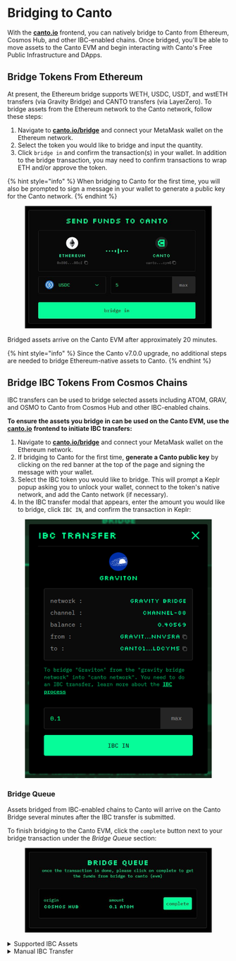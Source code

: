 # Bridging to Canto

With the [**canto.io**](https://canto.io/bridge) frontend, you can natively bridge to Canto from Ethereum, Cosmos Hub, and other IBC-enabled chains. Once bridged, you'll be able to move assets to the Canto EVM and begin interacting with Canto's Free Public Infrastructure and DApps.

## Bridge Tokens From Ethereum

At present, the Ethereum bridge supports WETH, USDC, USDT, and wstETH transfers (via Gravity Bridge) and CANTO transfers (via LayerZero). To bridge assets from the Ethereum network to the Canto network, follow these steps:

1. Navigate to [**canto.io/bridge**](https://canto.io/bridge) and connect your MetaMask wallet on the Ethereum network.
2. Select the token you would like to bridge and input the quantity.
3. Click `bridge in` and confirm the transaction(s) in your wallet. In addition to the bridge transaction, you may need to confirm transactions to wrap ETH and/or approve the token.

{% hint style="info" %}
When bridging to Canto for the first time, you will also be prompted to sign a message in your wallet to generate a public key for the Canto network.
{% endhint %}

<figure><img src="../../.gitbook/assets/bridge-to-canto-v3.JPG" alt=""><figcaption></figcaption></figure>

Bridged assets arrive on the Canto EVM after approximately 20 minutes.

{% hint style="info" %}
Since the Canto v7.0.0 upgrade, no additional steps are needed to bridge Ethereum-native assets to Canto.
{% endhint %}

## Bridge IBC Tokens From Cosmos Chains

IBC transfers can be used to bridge selected assets including ATOM, GRAV, and OSMO to Canto from Cosmos Hub and other IBC-enabled chains.

**To ensure the assets you bridge in can be used on the Canto EVM, use the** [**canto.io**](https://canto.io/bridge) **frontend to initiate IBC transfers:**

1. Navigate to [**canto.io/bridge**](https://canto.io/bridge) and connect your MetaMask wallet on the Ethereum network.
2. If bridging to Canto for the first time, **generate a Canto public key** by clicking on the red banner at the top of the page and signing the message with your wallet.
3. Select the IBC token you would like to bridge. This will prompt a Keplr popup asking you to unlock your wallet, connect to the token's native network, and add the Canto network (if necessary).
4. In the IBC transfer modal that appears, enter the amount you would like to bridge, click `IBC IN`, and confirm the transaction in Keplr:

<figure><img src="../../.gitbook/assets/image.png" alt=""><figcaption></figcaption></figure>

### Bridge Queue <a href="#bridge-queue-ibc" id="bridge-queue-ibc"></a>

Assets bridged from IBC-enabled chains to Canto will arrive on the Canto Bridge several minutes after the IBC transfer is submitted.

To finish bridging to the Canto EVM, click the `complete` button next to your bridge transaction under the _Bridge Queue_ section:

<figure><img src="../../.gitbook/assets/bridge-queue-cosmos.JPG" alt=""><figcaption></figcaption></figure>

<details>

<summary>Supported IBC Assets</summary>

* SOMM
* GRAV
* AKT
* OSMO
* CRE
* KAVA
* INJ\*
* CMDX
* DVPN
* EVMOS\*
* XPRT
* stkATOM
* STRD
* stEVMOS
* stATOM
* stJUNO
* stOSMO
* stSTARS
* QCK
* qATOM
* qREGEN
* qSTARS

\*limited compatibility with canto.io – see [Manual IBC Transfer](to-canto.md#manual-ibc-transfer).

</details>

<details>

<summary>Manual IBC Transfer</summary>

Advanced users may wish to initiate IBC transfers manually. Before doing so, ensure the token you are transferring is one of the [Supported IBC Assets](to-canto.md#supported-ibc-assets) and that you are bridging the token from its native chain.

**Do not attempt to IBC transfer tokens to the Canto address in your Keplr wallet. Follow the instructions below.**

1. Navigate to [**canto.io/bridge**](https://canto.io/bridge) and connect your MetaMask wallet on the Ethereum network.
2. If bridging to Canto for the first time, **generate a Canto public key** by clicking on the red banner at the top of the page and signing the message with your wallet.
3. Open the sidebar by clicking the burger icon in the top-left corner of the page and click `add to keplr` to add the Canto network to Keplr.
4. Copy your Canto native address from the center of the page.
5. Make sure the "Show Advanced IBC Transfers" option is toggled on in Keplr wallet settings.
6. Switch to the chain you are trying to bridge from and click `IBC Transfer`.
7. Select _Canto Mainnet_ as the destination chain.
8. **If bridging for the first time, add Canto by clicking "New IBC Transfer Channel" and selecting Canto Mainnet. Enter the correct channel for the chain you are bridging from.**
   * Cosmos Hub: `channel-358`
   * Gravity Bridge: `channel-88`
   * Kava: `channel-87`
   * Akash: `channel-59`
   * Osmosis: `channel-550`
   * Injective: `channel-99`
   * Comdex: `channel-58`
   * Crescent: `channel-34`
   * Sommelier: `channel-2`
   * Sentinel: `channel-71`
   * Evmos: `channel-62`
   * Persistence: `channel-80`
   * Stride: `channel-74`
   * Quicksilver: `channel-24`
9. Enter the amount you want to transfer and complete the transaction. Your tokens should arrive after a few minutes.

After performing a manual IBC transfer, your assets will arrive on the Canto Bridge. Use the [Bridge Queue](to-canto.md#bridge-queue-ibc) at [**canto.io/bridge**](https://canto.io/bridge) to finish bridging to the Canto EVM.

</details>
